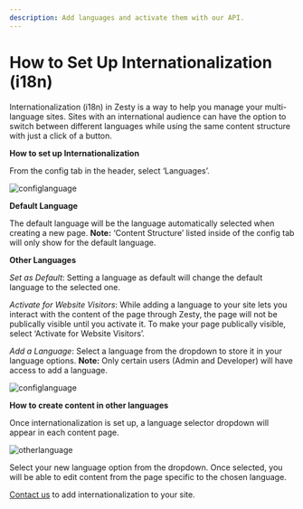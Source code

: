 ```yaml
---
description: Add languages and activate them with our API.
---
```


# How to Set Up Internationalization \(i18n\)

Internationalization \(i18n\) in Zesty is a way to help you manage your multi-language sites. Sites with an international audience can have the option to switch between different languages while using the same content structure with just a click of a button.

**How to set up Internationalization**

From the config tab in the header, select ‘Languages’.

![configlanguage](https://wyp1jm.media.zestyio.com/screen-shot-2016-04-27-at-11-50-27-am.png)

**Default Language**

The default language will be the language automatically selected when creating a new page. **Note:** ‘Content Structure’ listed inside of the config tab will only show for the default language.

**Other Languages**

_Set as Default_: Setting a language as default will change the default language to the selected one.

_Activate for Website Visitors_: While adding a language to your site lets you interact with the content of the page through Zesty, the page will not be publically visible until you activate it. To make your page publically visible, select ‘Activate for Website Visitors’.

_Add a Language_: Select a language from the dropdown to store it in your language options. **Note:** Only certain users \(Admin and Developer\) will have access to add a language.

![configlanguage](https://wyp1jm.media.zestyio.com/i18n.gif)

**How to create content in other languages**

Once internationalization is set up, a language selector dropdown will appear in each content page.

![otherlanguage](https://wyp1jm.media.zestyio.com/i18n_lang.gif)

Select your new language option from the dropdown. Once selected, you will be able to edit content from the page specific to the chosen language.

[Contact us](https://www.zesty.io/contact/) to add internationalization to your site.

